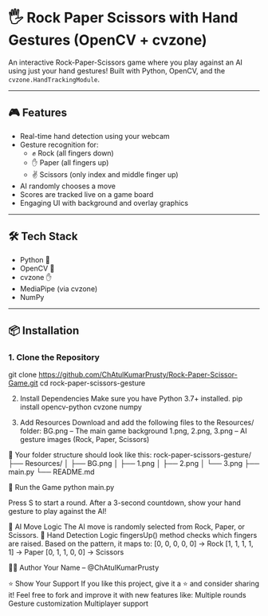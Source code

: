 # 🖐️ Rock Paper Scissors with Hand Gestures (OpenCV + cvzone)

An interactive Rock-Paper-Scissors game where you play against an AI using just your hand gestures! Built with Python, OpenCV, and the `cvzone.HandTrackingModule`.


---

## 🎮 Features

- Real-time hand detection using your webcam
- Gesture recognition for:
  - ✊ Rock (all fingers down)
  - ✋ Paper (all fingers up)
  - ✌️ Scissors (only index and middle finger up)
- AI randomly chooses a move
- Scores are tracked live on a game board
- Engaging UI with background and overlay graphics

---

## 🛠️ Tech Stack

- Python 🐍
- OpenCV 🎥
- cvzone ✋
- MediaPipe (via cvzone)
- NumPy

---

## 📦 Installation

### 1. Clone the Repository

git clone https://github.com/ChAtulKumarPrusty/Rock-Paper-Scissor-Game.git
cd rock-paper-scissors-gesture

2. Install Dependencies
Make sure you have Python 3.7+ installed.
pip install opencv-python cvzone numpy

3. Add Resources
Download and add the following files to the Resources/ folder:
BG.png – The main game background
1.png, 2.png, 3.png – AI gesture images (Rock, Paper, Scissors)

📁 Your folder structure should look like this:
rock-paper-scissors-gesture/
├── Resources/
│   ├── BG.png
│   ├── 1.png
│   ├── 2.png
│   └── 3.png
├── main.py
└── README.md

🚀 Run the Game
python main.py

Press S to start a round. After a 3-second countdown, show your hand gesture to play against the AI!

🤖 AI Move Logic
The AI move is randomly selected from Rock, Paper, or Scissors.
🧠 Hand Detection Logic
fingersUp() method checks which fingers are raised.
Based on the pattern, it maps to:
[0, 0, 0, 0, 0] → Rock
[1, 1, 1, 1, 1] → Paper
[0, 1, 1, 0, 0] → Scissors

👨‍💻 Author
Your Name – @ChAtulKumarPrusty

⭐️ Show Your Support
If you like this project, give it a ⭐️ and consider sharing it! Feel free to fork and improve it with new features like:
Multiple rounds
Gesture customization
Multiplayer support
